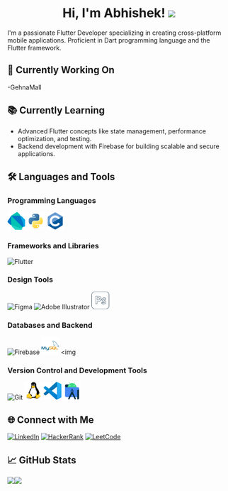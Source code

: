 
<h1 align="center">Hi, I'm Abhishek! <img src="https://user-images.githubusercontent.com/74038190/214644152-52f47eb3-5e31-4f47-8758-05c9468d5596.gif" width="40"></h1>

I'm a passionate Flutter Developer specializing in creating cross-platform mobile applications. Proficient in Dart programming language and the Flutter framework.

## 🚀 Currently Working On

-GehnaMall

## 📚 Currently Learning

- Advanced Flutter concepts like state management, performance optimization, and testing.
- Backend development with Firebase for building scalable and secure applications.

## 🛠️ Languages and Tools

### Programming Languages

<img src="https://raw.githubusercontent.com/devicons/devicon/master/icons/dart/dart-original.svg" alt="Dart" width="40" height="40"/> <img src="https://raw.githubusercontent.com/devicons/devicon/master/icons/python/python-original.svg" alt="Python" width="40" height="40"/> <img src="https://raw.githubusercontent.com/devicons/devicon/master/icons/c/c-original.svg" alt="C" width="40" height="40"/>

### Frameworks and Libraries

<img src="https://www.vectorlogo.zone/logos/flutterio/flutterio-icon.svg" alt="Flutter" width="40" height="40"/>

### Design Tools

<img src="https://www.vectorlogo.zone/logos/figma/figma-icon.svg" alt="Figma" width="40" height="40"/> <img src="https://www.vectorlogo.zone/logos/adobe_illustrator/adobe_illustrator-icon.svg" alt="Adobe Illustrator" width="40" height="40"/> <img src="https://raw.githubusercontent.com/devicons/devicon/master/icons/photoshop/photoshop-line.svg" alt="Photoshop" width="40" height="40"/>

### Databases and Backend 

<img src="https://www.vectorlogo.zone/logos/firebase/firebase-icon.svg" alt="Firebase" width="40" height="40"/> <img src="https://raw.githubusercontent.com/devicons/devicon/master/icons/mysql/mysql-original-wordmark.svg" alt="MySQL" width="40" height="40"/> <img 

### Version Control and Development Tools

<img src="https://www.vectorlogo.zone/logos/git-scm/git-scm-icon.svg" alt="Git" width="40" height="40"/> <img src="https://raw.githubusercontent.com/devicons/devicon/master/icons/linux/linux-original.svg" alt="Linux" width="40" height="40"/> <img src="https://raw.githubusercontent.com/devicons/devicon/master/icons/vscode/vscode-original.svg" alt="VS Code" width="40" height="40"/> <img src="https://raw.githubusercontent.com/devicons/devicon/master/icons/androidstudio/androidstudio-original.svg" alt="Android Studio" width="40" height="40"/>

## 🌐 Connect with Me

<a href="https://linkedin.com/in/abhishek-pawar10" target="_blank"><img src="https://raw.githubusercontent.com/rahuldkjain/github-profile-readme-generator/master/src/images/icons/Social/linked-in-alt.svg" alt="LinkedIn" height="30" width="40"/></a>
<a href="https://www.hackerrank.com/@pawarabhi2004" target="_blank"><img src="https://raw.githubusercontent.com/rahuldkjain/github-profile-readme-generator/master/src/images/icons/Social/hackerrank.svg" alt="HackerRank" height="30" width="40"/></a>
<a href="https://www.leetcode.com/abhiiishek_pawar" target="_blank"><img src="https://raw.githubusercontent.com/rahuldkjain/github-profile-readme-generator/master/src/images/icons/Social/leet-code.svg" alt="LeetCode" height="30" width="40"/></a>

## 📈 GitHub Stats

<img src="https://github-readme-stats.vercel.app/api?username=abhipawar2004&show_icons=true&theme=radical"><img src="https://github-readme-stats.vercel.app/api/top-langs/?username=abhipawar2004&layout=compact&theme=radical" width="352">
